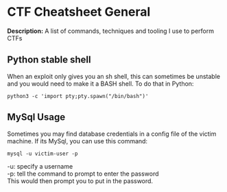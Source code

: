 # CTF Cheatsheet General

**Description:** A list of commands, techniques and tooling I use to perform CTFs

## Python stable shell
When an exploit only gives you an sh shell, this can sometimes be unstable and you would need to make it a BASH shell. To do that in Python:
```
python3 -c 'import pty;pty.spawn("/bin/bash")'
```

## MySql Usage
Sometimes you may find database credentials in a config file of the victim machine. If its MySql, you can use this command:
```
mysql -u victim-user -p
```
-u: specify a username \
-p: tell the command to prompt to enter the password \
This would then prompt you to put in the password. 
